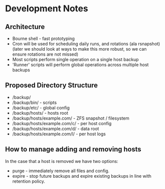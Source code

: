 # Development Notes

## Architecture

* Bourne shell - fast prototyping
* Cron will be used for scheduling daily runs, and rotations (ala rsnapshot) (later we should look at ways to make this more robust, so we can ensure rotations are not missed)
* Most scripts perform single operation on a single host backup
* 'Runner' scripts will perform global operations across multiple host backups

## Proposed Directory Structure

* /backup/
* /backup/bin/ - scripts
* /backup/etc/ - global config
* /backup/hosts/ - hosts root
* /backup/hosts/example.com/ - ZFS snapshot / filesystem 
* /backup/hosts/example.com/c/ - per host config
* /backup/hosts/example.com/d/ - data root
* /backup/hosts/example.com/l/ - per host logs

## How to manage adding and removing hosts

In the case that a host is removed we have two options:

* purge - immediately remove all files and config.
* expire - stop future backups and expire existing backups in line with retention policy.
